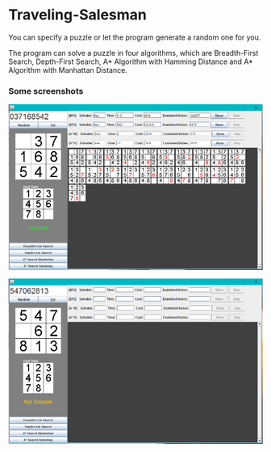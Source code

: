 # Traveling-Salesman

You can specify a puzzle or let the program generate a random one for you.

The program can solve a puzzle in four algorithms, which are Breadth-First Search, Depth-First Search, A\* Algorithm with Hamming Distance and A\* Algorithm with Manhattan Distance.

### Some screenshots
![](/screenshots/8puzzle.png?raw=true)

![](/screenshots/8puzzle1.png?raw=true)
